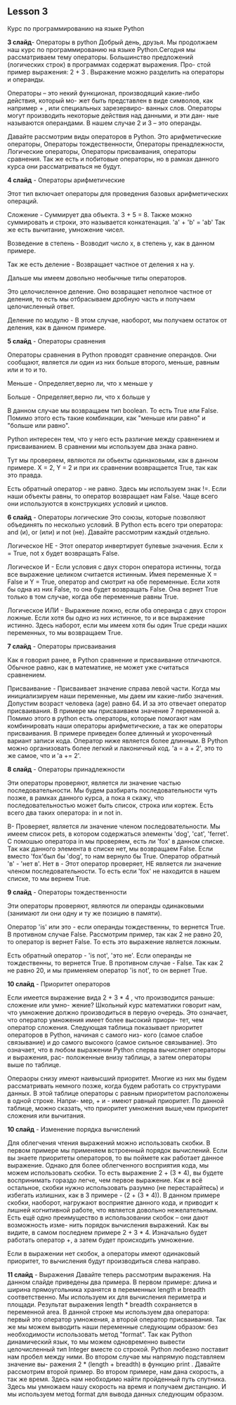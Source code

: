 ## Lesson 3

Курс по программированию на языке Python 

**3 слайд**- Операторы в python
Добрый день, друзья. Мы продолжаем наш курс по программированию на языке Python.Сегодня мы рассматриваем тему операторы.
Большинство предложений (логических строк) в программах содержат выражения. Про-
стой пример выражения: 2 + 3 . Выражение можно разделить на операторы и операнды.

Операторы – это некий функционал, производящий какие-либо действия, который мо-
жет быть представлен в виде символов, как например + , или специальных зарезервиро-
ванных слов. Операторы могут производить некоторые действия над данными, и эти дан-
ные называются операндами. В нашем случае 2 и 3 – это операнды.

Давайте рассмотрим виды операторов в Python. Это арифметические операторы, Операторы тождественности, Операторы пренадлежности, Логические операторы, Операторы присваивания, операторы сравнения. Так же есть и побитовые операторы, но в рамках данного курса они рассматриваться не будут.

**4 слайд** - Операторы арифметические

Этот тип включает операторы для проведения базовых арифметических операций.

Сложение - Суммирует два объекта. 3 + 5 = 8. Также можно суммировать и строки, это называется конкатенация. 'a' + 'b' = 'ab'
Так же есть вычитание, умножение чисел.

Возведение в степень - Возводит число x, в степень y, как в данном примере.

Так же есть деление - Возвращает частное от деления x на y.

Дальше мы имеем довольно необычные типы операторов.

Это целочисленное деление. Оно возвращает неполное частное от деления, то есть мы отбрасываем дробную часть и получаем целочисленный ответ.

Деление по модулю - В этом случае, наоборот, мы получаем остаток от деления, как в данном примере.


**5 cлайд** - Операторы сравнения

Операторы сравнения в Python проводят сравнение операндов. Они сообщают, является ли один из них больше второго, меньше, равным или и то и то.

Меньше - Определяет,верно ли, что x меньше y 

Больше - Определяет,верно ли, что x больше y

В данном случае мы возвращаем тип boolean. То есть True или False. Помимо этого есть такие комбинации, как "меньше или равно" и "больше или равно".

Python интересен тем, что у него есть различие между сравнением и присваиванием. В сравнении мы используем два знака равно.

Тут мы проверяем, являются ли обьекты одинаковыми, как в данном примере. X = 2, Y = 2 и при их сравнении возвращается True, так как это правда.

Есть обратный оператор - не равно. Здесь мы используем знак !=. Если наши объекты равны, то оператор возвращает нам False. Чаще всего они используются в конструкциях условий и циклов.

**6 слайд** - Операторы логические
Это союзы, которые позволяют объединять по несколько условий. В Python есть всего три оператора: and (и), or (или) и not (не). Давайте рассмотрим каждый отдельно.

Логическое НЕ - Этот оператор инвертирует булевые значения. Если x = True, not x будет возвращать False.  

Логическое И - Если условия с двух сторон оператора истинны, тогда все выражение целиком считается истинным. Имея переменные X = False и Y = True, оператор and смотрит на обе переменные. Если хотя бы одна из них False, то она будет возвращать False. Она вернет True только в том случае, когда обе переменные равны True. 

Логическое ИЛИ - Выражение ложно, если оба операнда с двух сторон ложные. Если хотя бы одно из них истинное, то и все выражение истинно. Здесь наборот, если мы имеем хотя бы один True среди наших переменных, то мы возвращаем True.

**7 слайд** - Операторы присваивания 

Как я говорил ранее, в Python сравнение и присваивание отличаются. Обычное равно, как в математике, не может уже считаться сравнением.

Присваивание - Присваивает значение справа левой части. Когда мы инициализируем наши переменные, мы даем им какие-либо значения. Допустим возраст человека (age) равно 64. И за это отвечает оператор присваивания. В примере мы присваиваем значение 7 переменной a.
Помимо этого в python есть операторы, которые помогают нам комбинировать наши операторы арифметические, а так же операторы присваивания. В примере приведен более длинный и укороченный вариант записи кода.  Оператор ниже является более длинным. В Python можно организовать более легкий и лаконичный код. 'a = a + 2', это то же самое, что и 'a += 2'.

**8 слайд** - Операторы принадлежности

Эти операторы проверяют, является ли значение частью последовательности. Мы будем разбирать последовательности чуть позже, в рамках данного курса, а пока я скажу, что последовательностью может быть список, строка или кортеж. Есть всего два таких оператора: in и not in.

В- Проверяет, является ли значение членом последовательности. Мы имеем список pets, в котором содержаться элементы 'dog', 'cat', 'ferret'. С помошью оператора in мы проверяем, есть ли 'fox' в данном списке. Так как данного элемента в списке нет, мы возвращаем False. Если вместо 'fox'был бы 'dog', то нам вернуло бы True.
Оператор обратный 'в' - 'нет в'. Нет в - Этот оператор проверяет, НЕ является ли значение членом последовательности. То есть если 'fox' не находится в нашем списке, то мы вернем True.

**9 слайд** - Операторы тождественности

Эти операторы проверяют, являются ли операнды одинаковыми (занимают ли они одну и ту же позицию в памяти).

Оператор 'is' или это - если операнды тождественны, то вернется True. В противном случае False. Рассмотрим пример, так как 2 не равно 20, то оператор is вернет False. То есть это выражение является ложным.

Есть обратный оператор - 'is not', 'это не'. Если операнды не тождественны, то вернется True. В противном случае - False. Так как 2 не равно 20, и мы применяем оператор 'is not', то он вернет True.

**10 слайд** - Приоритет операторов

Если имеется выражение вида 2 + 3 * 4 , что производится раньше: сложение или умно-
жение? Школьный курс математики говорит нам, что умножение должно производиться
в первую очередь. Это означает, что оператор умножения имеет более высокий приори-
тет, чем оператор сложения.
Следующая таблица показывает приоритет операторов в Python, начиная с самого низ-
кого (самое слабое связывание) и до самого высокого (самое сильное связывание). Это
означает, что в любом выражении Python сперва вычисляет операторы и выражения, рас-
положенные внизу таблицы, а затем операторы выше по таблице.

Операоры снизу имеют наивысший приоритет. Многие из них мы будем рассматривать немного позже, когда будем работать со структурами данных.
В этой таблице операторы с равным приоритетом расположены в одной строке. Напри-
мер, + и - имеют равный приоритет. По данной таблице, можно сказать, что приоритет умножения выше,чем приоритет сложения или вычитания.

**10 слайд** - Изменение порядка вычислений

Для облегчения чтения выражений можно использовать скобки. 
В первом примере мы применяем встроенный порядок вычислений. Если вы знаете приоритеты операторов, то вы поймете как работает данное выражение. Однако для более облегченного восприятия кода, мы можем использовать скобки. То есть выражение 2 + (3 * 4), вы будете воспринимать гораздо легче, чем первое выражение.
 Как и всё остальное, скобки нужно использовать разумно (не перестарайтесь) и избегать излишних, как в 3 примере - (2 + (3 * 4)). В данном примере скобки, наоборот, нагружают восприятие данного кода, и приводит к лишней когнитивной работе, что является довольно нежелательным.
Есть ещё одно преимущество в использовании скобок – они дают возможность изме-
нить порядок вычисления выражений. Как вы видите, в самом последнем примере 2 + 3 * 4. Изначально будет работать оператор +, а затем будет происходить умножение. 

Если в выражении нет скобок, а операторы имеют одинаковый приоритет, то вычисления будут производиться слева направо.

**11 слайд** - Выражения
Давайте теперь рассмотрим выражения. На данном слайде приведены два примера.
В первом примере: длина и ширина прямоугольника хранятся в переменных length и breadth
соответственно. Мы используем их для вычисления периметра и площади. Результат выражения length *
breadth сохраняется в переменной area. В данной строке мы используем два оператора: первый это оператор умножения, а второй оператор присваивания. Так же мы можем выводить наши переменные следующим образом: без необходимости использовать метод "format". Так как Python динамический язык, то мы можем одновременно вывести целочисленный тип Integer вместе со строкой. Python любезно поставит нам пробел между ними. Во втором случае мы напрямую подставляем значение вы-
ражения 2 * (length + breadth) в функцию print .
Давайте рассмотрим второй пример. Во втором примере, нам дана скорость, а так же время. Здесь нам необходимо найти пройденный путь спутника. Здесь мы умножаем нашу скорость на время и получаем дистанцию. И мы используем метод format для вывода данных следующим образом.
